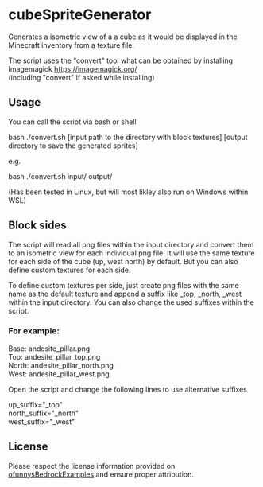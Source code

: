 # cubeSpriteGenerator
Generates a isometric view of a a cube as it would be displayed in the Minecraft inventory from a texture file.  
  
The script uses the "convert" tool what can be obtained by installing Imagemagick https://imagemagick.org/  
(including "convert" if asked while installing)  


## Usage
You can call the script via bash or shell  
  
bash ./convert.sh [input path to the directory with block textures] [output directory to save the generated sprites]  
  
e.g.   
  
bash ./convert.sh input/ output/  
  
(Has been tested in Linux, but will most likley also run on Windows within WSL)  
  

## Block sides
The script will read all png files within the input directory and convert them to an isometric view for each individual png file.
It will use the same texture for each side of the cube (up, west north) by default. But you can also define custom textures for each side.

To define custom textures per side, just create png files with the same name as the default texture and append a suffix like _top, _north, _west within the input directory.
You can also change the used suffixes within the script. 

### For example:
 
Base:  andesite_pillar.png  
Top:   andesite_pillar_top.png  
North: andesite_pillar_north.png  
West:  andesite_pillar_west.png  
  
  
Open the script and change the following lines to use alternative suffixes  
  
up_suffix="_top"  
north_suffix="_north"  
west_suffix="_west"  

## License

Please respect the license information provided on [ofunnysBedrockExamples](https://github.com/ofunny/ofunnysBedrockExamples) and ensure proper attribution.
